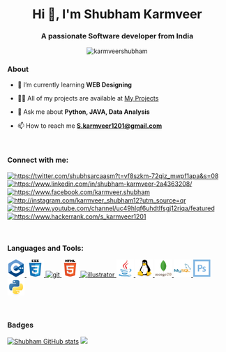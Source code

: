 <h1 align="center">Hi 👋, I'm Shubham Karmveer</h1>
<h3 align="center">A passionate Software developer from India</h3>

<p align="center"> <img src="https://komarev.com/ghpvc/?username=karmveershubham&label=Profile%20views&color=0e75b6&style=flat" alt="karmveershubham" /> </p>

### About

- 🌱 I’m currently learning **WEB Designing**

- 👨‍💻 All of my projects are available at [My Projects](https://github.com/karmveershubham/karmveershubham/projects)

- 💬 Ask me about **Python, JAVA, Data Analysis**

- 📫 How to reach me **S.karmveer1201@gmail.com**

<!--- 📄 Know about my experiences [CV](https://drive.google.com/file/d/1AUjOtP_34GhrIhxwGCkstXeq50dzLD1m/view?usp=sharing)-->

<br>

<h3 align="left">Connect with me:</h3>

<p align="left">
  <a href="https://twitter.com/solicitoushubh" target="blank"><img align="center" src="https://raw.githubusercontent.com/rahuldkjain/github-profile-readme-generator/master/src/images/icons/Social/twitter.svg" alt="https://twitter.com/shubhsarcaasm?t=vf8szkm-72qiz_mwpf1apa&s=08" height="30" width="40" /></a>
  <a href="https://www.linkedin.com/in/shubham-karmveer-2a4363208/" target="blank"><img align="center" src="https://raw.githubusercontent.com/rahuldkjain/github-profile-readme-generator/master/src/images/icons/Social/linked-in-alt.svg" alt="https://www.linkedin.com/in/shubham-karmveer-2a4363208/" height="30" width="40" /></a>
  <a href="https://www.facebook.com/karmveer.shubham" target="blank"><img align="center" src="https://raw.githubusercontent.com/rahuldkjain/github-profile-readme-generator/master/src/images/icons/Social/facebook.svg" alt="https://www.facebook.com/karmveer.shubham" height="30" width="40" /></a>
  <a href="https://instagram.com/karmveer_shubham12?utm_source=qr" target="blank"><img align="center" src="https://raw.githubusercontent.com/rahuldkjain/github-profile-readme-generator/master/src/images/icons/Social/instagram.svg" alt="http://instagram.com/karmveer_shubham12?utm_source=qr" height="30" width="40" /></a>
  <a href="https://www.youtube.com/channel/uc49hlqf6uhdtlfsgj12riqa/featured" target="blank"><img align="center" src="https://raw.githubusercontent.com/rahuldkjain/github-profile-readme-generator/master/src/images/icons/Social/youtube.svg" alt="https://www.youtube.com/channel/uc49hlqf6uhdtlfsgj12riqa/featured" height="30" width="40" /></a>
  <a href="https://www.hackerrank.com/s_karmveer1201" target="blank"><img align="center" src="https://raw.githubusercontent.com/rahuldkjain/github-profile-readme-generator/master/src/images/icons/Social/hackerrank.svg" alt="https://www.hackerrank.com/s_karmveer1201" height="30" width="40" /></a>
</p>

<br>

<h3 align="left">Languages and Tools:</h3>
<p align="left">
  <a href="https://www.w3schools.com/cpp/" target="_blank" rel="noreferrer"> <img src="https://raw.githubusercontent.com/devicons/devicon/master/icons/cplusplus/cplusplus-original.svg" alt="cplusplus" width="40" height="40"/> </a>
  <a href="https://www.w3schools.com/css/" target="_blank" rel="noreferrer"> <img src="https://raw.githubusercontent.com/devicons/devicon/master/icons/css3/css3-original-wordmark.svg" alt="css3" width="40" height="40"/> </a> 
  <a href="https://git-scm.com/" target="_blank" rel="noreferrer"> <img src="https://www.vectorlogo.zone/logos/git-scm/git-scm-icon.svg" alt="git" width="40" height="40"/> </a> 
  <a href="https://www.w3.org/html/" target="_blank" rel="noreferrer"> <img src="https://raw.githubusercontent.com/devicons/devicon/master/icons/html5/html5-original-wordmark.svg" alt="html5" width="40" height="40"/> </a> 
  <a href="https://www.adobe.com/in/products/illustrator.html" target="_blank" rel="noreferrer"> <img src="https://www.vectorlogo.zone/logos/adobe_illustrator/adobe_illustrator-icon.svg" alt="illustrator" width="40" height="40"/> </a> 
  <a href="https://www.java.com" target="_blank" rel="noreferrer"> <img src="https://raw.githubusercontent.com/devicons/devicon/master/icons/java/java-original.svg" alt="java" width="40" height="40"/> </a> 
  <a href="https://www.linux.org/" target="_blank" rel="noreferrer"> <img src="https://raw.githubusercontent.com/devicons/devicon/master/icons/linux/linux-original.svg" alt="linux" width="40" height="40"/> </a> 
  <a href="https://www.mongodb.com/" target="_blank" rel="noreferrer"> <img src="https://raw.githubusercontent.com/devicons/devicon/master/icons/mongodb/mongodb-original-wordmark.svg" alt="mongodb" width="40" height="40"/> </a> 
  <a href="https://www.mysql.com/" target="_blank" rel="noreferrer"> <img src="https://raw.githubusercontent.com/devicons/devicon/master/icons/mysql/mysql-original-wordmark.svg" alt="mysql" width="40" height="40"/> </a> 
  <a href="https://www.photoshop.com/en" target="_blank" rel="noreferrer"> <img src="https://raw.githubusercontent.com/devicons/devicon/master/icons/photoshop/photoshop-line.svg" alt="photoshop" width="40" height="40"/> </a> 
  <a href="https://www.python.org" target="_blank" rel="noreferrer"> <img src="https://raw.githubusercontent.com/devicons/devicon/master/icons/python/python-original.svg" alt="python" width="40" height="40"/> </a> </p>

<br>

### Badges

<a href="https://www.github.com/karmveershubham"><img src="https://github-readme-stats.vercel.app/api?username=karmveershubham&show_icons=true&bg_color=#282A2D)" alt="Shubham GitHub stats" /></a>
<img src="https://github-readme-streak-stats.herokuapp.com/?user=karmveershubham&show_icons=true&bg_color=#282A2D)" />


<!--
  <img align="center" src="https://github-readme-stats.vercel.app/api/top-langs?username=karmveershubham&show_icons=true&locale=en&layout=compact" alt="karmveershubham" />
-->

